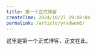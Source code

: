 ```yaml
---
title: 第一个正式博客
createTime: 2024/10/27 19:08:04
permalink: /article/yradwum6/
---
```

这里是第一个正式博客，正文在此。
